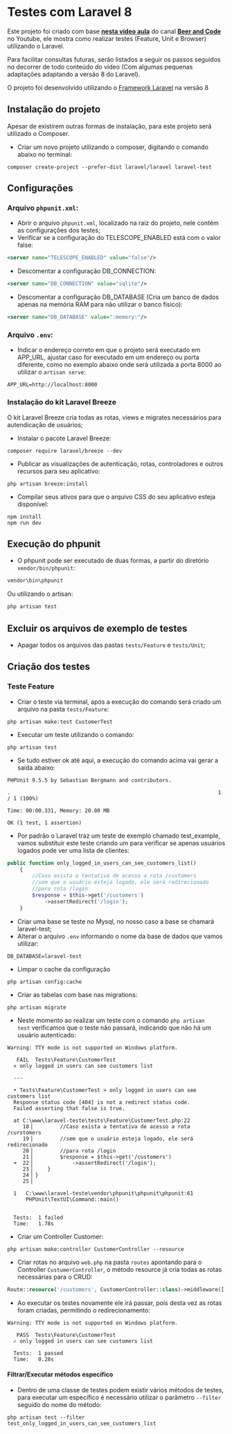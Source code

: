 # Testes com Laravel 8

Este projeto foi criado com base **[nesta vídeo aula](https://www.youtube.com/watch?v=f3tD-K796xo&list=PL7ScB28KYHhH35NubnZfP-9vegvOfUOoH&index=6)** do canal **[Beer and Code](https://www.youtube.com/channel/UCtz8hxpbicBe8REEdEtAYWA)** no Youtube, ele mostra como realizar testes (Feature, Unit e  Browser) utilizando o Laravel.

Para facilitar consultas futuras, serão listados a seguir os passos seguidos no decorrer de todo conteúdo do vídeo (Com algumas pequenas adaptações adaptando a versão 8 do Laravel).

O projeto foi desenvolvido utilizando o [Framework Laravel](https://laravel.com) na versão 8

## Instalação do projeto

Apesar de existirem outras formas de instalação, para este projeto será utilizado o Composer.
- Criar um novo projeto utilizando o composer, digitando o comando abaixo no terminal: 
```
composer create-project --prefer-dist laravel/laravel laravel-test
```

## Configurações

### Arquivo `phpunit.xml`:

- Abrir o arquivo `phpunit.xml`, localizado na raiz do projeto, nele contém as configurações dos testes;
- Verificar se a configuração do TELESCOPE_ENABLED está com o valor false:
```xml
<server name="TELESCOPE_ENABLED" value="false"/>
```
- Descomentar a configuração DB_CONNECTION:
```xml
<server name="DB_CONNECTION" value="sqlite"/>
```
- Descomentar a configuração DB_DATABASE (Cria um banco de dados apenas na memória RAM para não utilizar o banco físico):
```xml
<server name="DB_DATABASE" value=":memory:"/>
```

### Arquivo `.env`:

- Indicar o endereço correto em que o projeto será executado em APP_URL, ajustar caso for executado em um endereço ou porta diferente, como no exemplo abaixo onde será utilizada a porta 8000 ao utilizar o <code>artisan serve</code>:
```
APP_URL=http://localhost:8000
```

### Instalação do kit Laravel Breeze

O kit Laravel Breeze cria todas as rotas, views e migrates necessários para autendicação de usuários;

- Instalar o pacote Laravel Breeze:
```
composer require laravel/breeze --dev
```
- Publicar as visualizações de autenticação, rotas, controladores e outros recursos para seu aplicativo:
```
php artisan breeze:install
```
- Compilar seus ativos para que o arquivo CSS do seu aplicativo esteja disponível:
```
npm install
npm run dev
```

## Execução do phpunit

- O phpunit pode ser executado de duas formas, a partir do diretório `vendor/bin/phpunit`:
```php
vendor\bin\phpunit
```
 Ou utilizando o artisan:
```php
php artisan test
```

## Excluir os arquivos de exemplo de testes

- Apagar todos os arquivos das pastas `tests/Feature` e `tests/Unit`;

## Criação dos testes

### Teste Feature

- Criar o teste via terminal, após a execução do comando será criado um arquivo na pasta `tests/Feature`:
```
php artisan make:test CustomerTest
```

- Executar um teste utilizando o comando:
```
php artisan test
```

- Se tudo estiver ok até aqui, a execução do comando acima vai gerar a saída abaixo:
```
PHPUnit 9.5.5 by Sebastian Bergmann and contributors.

.                                                                   1 / 1 (100%)

Time: 00:00.331, Memory: 20.00 MB

OK (1 test, 1 assertion)
```

- Por padrão o Laravel traz um teste de exemplo chamado test_example, vamos substituir este teste criando um para verificar se apenas usuários logados pode ver uma lista de clientes:
```php
public function only_logged_in_users_can_see_customers_list()
    {
        //Caso exista a tentativa de acesso a rota /customers
        //sem que o usuário esteja logado, ele será redirecionado
        //para rota /login
        $response = $this->get('/customers')
            ->assertRedirect('/login');
    }
```

- Criar uma base se teste no Mysql, no nosso caso a base se chamará laravel-test;
- Alterar o arquivo `.env` informando o nome da base de dados que vamos utilizar:
```
DB_DATABASE=laravel-test
```

- Limpar o cache da configuração
```
php artisan config:cache
```

- Criar as tabelas com base nas migrations:
```
php artisan migrate
```

- Neste momento ao realizar um teste com o comando <code>php artisan test</code> verificamos que o teste não passará, indicando que não há um usuário autenticado:
```
Warning: TTY mode is not supported on Windows platform.

   FAIL  Tests\Feature\CustomerTest
  ⨯ only logged in users can see customers list

  ---

  • Tests\Feature\CustomerTest > only logged in users can see customers list
  Response status code [404] is not a redirect status code.
  Failed asserting that false is true.

  at C:\www\laravel-teste\tests\Feature\CustomerTest.php:22
     18▕         //Caso exista a tentativa de acesso a rota /curstomers
     19▕         //sem que o usuário esteja logado, ele será redirecionado
     20▕         //para rota /login
     21▕         $response = $this->get('/customers')
  ➜  22▕             ->assertRedirect('/login');
     23▕     }
     24▕ }
     25▕

  1   C:\www\laravel-teste\vendor\phpunit\phpunit\phpunit:61
      PHPUnit\TextUI\Command::main()


  Tests:  1 failed
  Time:   1.78s
```

- Criar um Controller Customer:
```
php artisan make:controller CustomerController --resource
```

- Criar rotas no arquivo `web.php` na pasta `routes` apontando para o Controller `CustumerController`, o método resource já cria todas as rotas necessárias para o CRUD:
```php
Route::resource('/customers', CustomerController::class)->middleware(['auth']);
```
- Ao executar os testes novamente ele irá passar, pois desta vez as rotas foram criadas, permitindo o redirecionamento:
```
Warning: TTY mode is not supported on Windows platform.

   PASS  Tests\Feature\CustomerTest
  ✓ only logged in users can see customers list

  Tests:  1 passed
  Time:   0.28s
```

#### Filtrar/Executar métodos específico

- Dentro de uma classe de testes podem existir vários métodos de testes, para executar um específico é necessário utilizar o parâmetro <code>--filter</code> seguido do nome do método:
```
php artisan test --filter test_only_logged_in_users_can_see_customers_list
```
